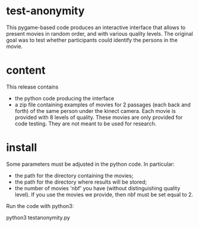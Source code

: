 # test-anonymity
This pygame-based code produces an interactive interface that allows to present movies in random order, and with various quality levels. The original goal was to test whether participants could identify the persons in the movie.

# content
This release contains
- the python code producing the interface
- a zip file containing examples of movies for 2 passages (each back and forth) of the same person under the kinect camera. Each movie is provided with 8 levels of quality. These movies are only provided for code testing. They are not meant to be used for research.

# install
Some parameters must be adjusted in the python code.
In particular:
- the path for the directory containing the movies;
- the path for the directory where results will be stored;
- the number of movies 'nbf' you have (without distinguishing quality level).
If you use the movies we provide, then nbf must be set equal to 2.

Run the code with python3:

python3 testanonymity.py

